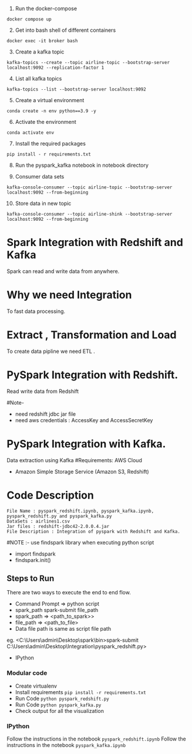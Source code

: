 1. Run the docker-compose
```
docker compose up
```

2. Get into bash shell of different containers
```
docker exec -it broker bash
```
3. Create a kafka topic
```
kafka-topics --create --topic airline-topic --bootstrap-server localhost:9092 --replication-factor 1
```

4. List all kafka topics
```
kafka-topics --list --bootstrap-server localhost:9092
```

5. Create a virtual environment
```
conda create -n env python==3.9 -y
```

6. Activate the environment
```
conda activate env
```

7. Install the required packages
```
pip install - r requirements.txt
```

8. Run the pyspark_kafka notebook in notebook directory

9. Consumer data sets
```
kafka-console-consumer --topic airline-topic --bootstrap-server localhost:9092 --from-beginning
```

10. Store data in new topic
```
kafka-console-consumer --topic airline-shink --bootstrap-server localhost:9092 --from-beginning
```













#  Spark Integration with  Redshift and Kafka
Spark can read and write data from anywhere.
# Why we need Integration
To fast data processing.

    
# Extract , Transformation and Load 
To create data pipline we need ETL .


# PySpark Integration with Redshift.
Read write data from Redshift

#Note- 
- need redshift jdbc jar file
- need aws credentials : AccessKey and AccessSecretKey





# PySpark Integration with Kafka.
Data extraction using Kafka
#Requirements: AWS Cloud

- Amazon Simple Storage Service (Amazon S3, Redshift)
# Code Description
    File Name : pyspark_redshift.ipynb, pyspark_kafka.ipynb, pyspark_redshift.py and pyspark_kafka.py
    DataSets : airlines1.csv
    Jar files : redshift-jdbc42-2.0.0.4.jar
    File Description : Integration of pyspark with Redshift and Kafka.
    

#NOTE :- use findspark library when executing python script

 - import findspark
 - findspark.init()

## Steps to Run
There are two ways to execute the end to end flow.
 - Command Prompt => python script
 - spark_path spark-submit file_path
 - spark_path => <path_to_spark>>
 - file_path => <path_to_file>
 - Data file path is same as script file path

eg. <C:\Users\admin\Desktop\spark\bin>spark-submit C:\Users\admin\Desktop\Integration\pyspark_redshift.py>


- IPython

### Modular code
- Create virtualenv
- Install requirements `pip install -r requirements.txt`
- Run Code `python pyspark_redshift.py`
- Run Code `python pyspark_kafka.py`
- Check output for all the visualization
### IPython
Follow the instructions in the notebook `pyspark_redshift.ipynb`
Follow the instructions in the notebook `pyspark_kafka.ipynb`

 
